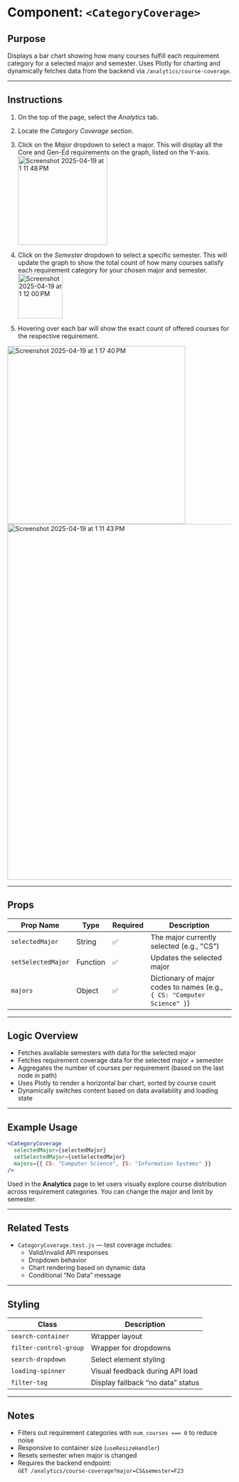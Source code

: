 # Component: `<CategoryCoverage>`

## Purpose

Displays a bar chart showing how many courses fulfill each requirement category for a selected major and semester. Uses Plotly for charting and dynamically fetches data from the backend via `/analytics/course-coverage`.

---
## Instructions
1. On the top of the page, select the *Analytics* tab.
2. Locate the *Category Coverage* section.
3. Click on the *Major* dropdown to select a major. This will display all the Core and Gen-Ed requirements on the graph, listed on the Y-axis. <br>
   <img width="200" alt="Screenshot 2025-04-19 at 1 11 48 PM" src="https://github.com/user-attachments/assets/471af2c3-429a-4856-8763-53d50974afdd" />

5. Click on the *Semester* dropdown to select a specific semester. This will update the graph to show the total count of how many courses satisfy each requirement category for your chosen major and semester. <br>
   <img width="100" alt="Screenshot 2025-04-19 at 1 12 00 PM" src="https://github.com/user-attachments/assets/c8975ad8-b921-4629-9d8b-246d4b2cd32f" />
   
6. Hovering over each bar will show the exact count of offered courses for the respective requirement. <br>
<img width="400" alt="Screenshot 2025-04-19 at 1 17 40 PM" src="https://github.com/user-attachments/assets/13a3c2c4-3f57-4645-b5ae-3bfce1ffc21e" />

<img width="800" alt="Screenshot 2025-04-19 at 1 11 43 PM" src="https://github.com/user-attachments/assets/431762a0-6fd1-49bf-b5cd-176b03a12548" />

---

## Props

| Prop Name         | Type     | Required | Description |
|-------------------|----------|----------|-------------|
| `selectedMajor`   | String   | ✅       | The major currently selected (e.g., "CS") |
| `setSelectedMajor`| Function | ✅       | Updates the selected major |
| `majors`          | Object   | ✅       | Dictionary of major codes to names (e.g., `{ CS: "Computer Science" }`) |

---

## Logic Overview

- Fetches available semesters with data for the selected major
- Fetches requirement coverage data for the selected major + semester
- Aggregates the number of courses per requirement (based on the last node in path)
- Uses Plotly to render a horizontal bar chart, sorted by course count
- Dynamically switches content based on data availability and loading state

---

## Example Usage

```jsx
<CategoryCoverage
  selectedMajor={selectedMajor}
  setSelectedMajor={setSelectedMajor}
  majors={{ CS: "Computer Science", IS: "Information Systems" }}
/>
```

Used in the **Analytics** page to let users visually explore course distribution across requirement categories. You can change the major and limit by semester.

---

## Related Tests

- `CategoryCoverage.test.js` — test coverage includes:
  - Valid/invalid API responses
  - Dropdown behavior
  - Chart rendering based on dynamic data
  - Conditional “No Data” message

---

## Styling

| Class | Description |
|-------|-------------|
| `search-container` | Wrapper layout |
| `filter-control-group` | Wrapper for dropdowns |
| `search-dropdown` | Select element styling |
| `loading-spinner` | Visual feedback during API load |
| `filter-tag` | Display fallback “no data” status |

---

## Notes

- Filters out requirement categories with `num_courses === 0` to reduce noise
- Responsive to container size (`useResizeHandler`)
- Resets semester when major is changed
- Requires the backend endpoint:  
  `GET /analytics/course-coverage?major=CS&semester=F23`


